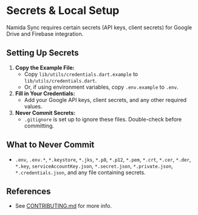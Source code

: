 # Secrets & Local Setup

Namida Sync requires certain secrets (API keys, client secrets) for Google Drive and Firebase integration.

## Setting Up Secrets

1. **Copy the Example File:**
   - Copy `lib/utils/credentials.dart.example` to `lib/utils/credentials.dart`.
   - Or, if using environment variables, copy `.env.example` to `.env`.
2. **Fill in Your Credentials:**
   - Add your Google API keys, client secrets, and any other required values.
3. **Never Commit Secrets:**
   - `.gitignore` is set up to ignore these files. Double-check before committing.

## What to Never Commit
- `.env`, `.env.*`, `*.keystore`, `*.jks`, `*.p8`, `*.p12`, `*.pem`, `*.crt`, `*.cer`, `*.der`, `*.key`, `serviceAccountKey.json`, `*.secret.json`, `*.private.json`, `*.credentials.json`, and any file containing secrets.

## References
- See [CONTRIBUTING.md](../CONTRIBUTING.md) for more info.